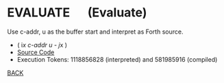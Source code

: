 # EVALUATE &emsp; (Evaluate)
Use c-addr, u as the buffer start and interpret as Forth source.
* ( i*x c-addr u - j*x )
* [Source Code](../words/core/Evaluate.cs)
* Execution Tokens: 1118856828 (interpreted) and 581985916 (compiled)


[BACK](builtins.md#Evaluate)
